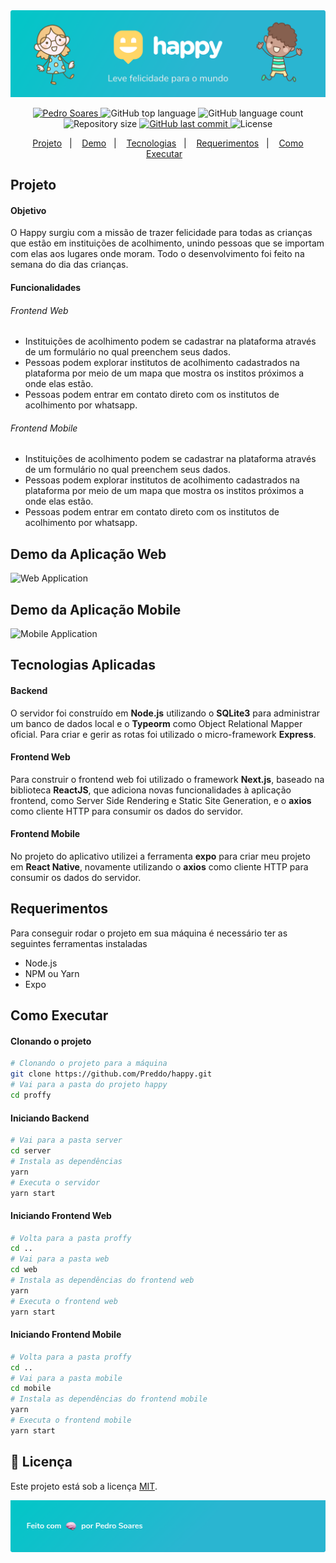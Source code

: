 <!--Banner e logo-->
<img alt="Proffy" src="./assets/Header.png"/>

<!-- Badges -->
<p align="center">
  <a target="_blank" href="https://www.linkedin.com/in/pedro-soares-0a075916a/">
      <img alt="Pedro Soares" src="https://img.shields.io/badge/-Pedro Soares-00C7C7?style=flat&logo=Linkedin&logoColor=white" />
  </a>

  <img alt="GitHub top language" src="https://img.shields.io/github/languages/top/Preddo/happy?color=00C7C7">
  
  <img alt="GitHub language count" src="https://img.shields.io/github/languages/count/Preddo/happy?color=00C7C7">

  <img alt="Repository size" src="https://img.shields.io/github/repo-size/Preddo/happy?color=00C7C7">

  <a href="https://github.com/Preddo/happy/commits/master">
    <img alt="GitHub last commit" src="https://img.shields.io/github/last-commit/Preddo/happy?color=00C7C7">
  </a>

  <img alt="License" src="https://img.shields.io/badge/license-MIT-00C7C7">
</p>

<!-- Index -->
<p align="center">
  <a href="#projeto">Projeto</a>&nbsp;&nbsp;&nbsp;|&nbsp;&nbsp;&nbsp;
  <a href="#demo-da-aplicação-web">Demo</a>&nbsp;&nbsp;&nbsp;|&nbsp;&nbsp;&nbsp;
  <a href="#tecnologias-aplicadas">Tecnologias</a>&nbsp;&nbsp;&nbsp;|&nbsp;&nbsp;&nbsp;
  <a href="#requerimentos">Requerimentos</a>&nbsp;&nbsp;&nbsp;|&nbsp;&nbsp;&nbsp;
  <a href="#como-executar">Como Executar</a>&nbsp;&nbsp;&nbsp;
</p>

<!-- Projeto -->
## Projeto

#### Objetivo
O Happy surgiu com a missão de trazer felicidade para todas as crianças que estão em instituições de acolhimento, unindo pessoas que se importam com elas aos lugares onde moram. Todo o desenvolvimento foi feito na semana do dia das crianças.

#### Funcionalidades

###### Frontend Web
* Instituições de acolhimento podem se cadastrar na plataforma através de um formulário no qual preenchem seus dados.
* Pessoas podem explorar institutos de acolhimento cadastrados na plataforma por meio de um mapa que mostra os institos próximos a onde elas estão.
* Pessoas podem entrar em contato direto com os institutos de acolhimento por whatsapp.
  
###### Frontend Mobile
* Instituições de acolhimento podem se cadastrar na plataforma através de um formulário no qual preenchem seus dados.
* Pessoas podem explorar institutos de acolhimento cadastrados na plataforma por meio de um mapa que mostra os institos próximos a onde elas estão.
* Pessoas podem entrar em contato direto com os institutos de acolhimento por whatsapp.

<!-- Demo da Aplicação Web -->
## Demo da Aplicação Web
![Web Application](assets/ProffyWebDemo.gif)

<!-- Demo da Aplicação Mobile -->
## Demo da Aplicação Mobile
![Mobile Application](assets/ProffyMobileDemo.gif)

<!-- Tecnologias Aplicadas -->
## Tecnologias Aplicadas

#### Backend
O servidor foi construído em **Node.js** utilizando o **SQLite3** para administrar um banco de dados local e o **Typeorm** como Object Relational Mapper oficial. Para criar e gerir as rotas foi utilizado o micro-framework **Express**.

#### Frontend Web
Para construir o frontend web foi utilizado o framework **Next.js**, baseado na biblioteca **ReactJS**, que adiciona novas funcionalidades à aplicação frontend, como Server Side Rendering e Static Site Generation, e o **axios** como cliente HTTP para consumir os dados do servidor.

#### Frontend Mobile
No projeto do aplicativo utilizei a ferramenta **expo** para criar meu projeto em **React Native**, novamente utilizando o **axios** como cliente HTTP para consumir os dados do servidor.

<!-- Requerimentos -->
## Requerimentos
Para conseguir rodar o projeto em sua máquina é necessário ter as seguintes ferramentas instaladas
- Node.js
- NPM ou Yarn
- Expo

<!-- Como Executar -->
## Como Executar

#### Clonando o projeto
```sh
# Clonando o projeto para a máquina
git clone https://github.com/Preddo/happy.git
# Vai para a pasta do projeto happy
cd proffy
```
#### Iniciando Backend
```sh
# Vai para a pasta server
cd server
# Instala as dependências
yarn
# Executa o servidor
yarn start
```
#### Iniciando Frontend Web
```sh
# Volta para a pasta proffy
cd ..
# Vai para a pasta web
cd web
# Instala as dependências do frontend web
yarn
# Executa o frontend web
yarn start
```
#### Iniciando Frontend Mobile
```sh
# Volta para a pasta proffy
cd ..
# Vai para a pasta mobile
cd mobile
# Instala as dependências do frontend mobile
yarn
# Executa o frontend mobile
yarn start
```
<!--License session-->
## 📝 Licença

Este projeto está sob a licença [MIT](./LICENSE).


<img alt="Feito com 🧠 por Pedro Soares" src="./assets/Footer.png">
